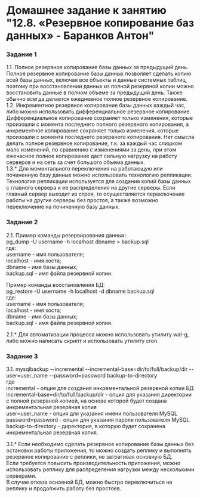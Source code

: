 # Домашнее задание к занятию "12.8. «Резервное копирование баз данных» - Баранков Антон"

### Задание 1

1.1. Полное резервное копирование базы данных за предыдущий день. Полное резервное копирование базы данных позволяет сделать копию всей базы данных, включая все объекты и данные системных таблиц, поэтому при восстановлении данных из полной резервной копии можно восстановить данные в полном объеме за предыдущий день. Также обычно всегда делается ежедневное полное резервное копирование.  
1.2. Инкрементное резервное копирование базы данных каждый час, либо можно использовать дифференциальное резервное копирование. Дифференциальное копирование сохраняет только изменения, которые произошли с момента последнего полного резервного копирования, а инкрементное копирование сохраняет только изменения, которые произошли с момента последнего резервного копирования. Нет смысла делать полное резервное копирование, т.к. за каждый час слишком мало изменений, по сравнению с изменениями за день, при этом ежечасное полное копирование даст сильную нагрузку на работу серверов и на сеть за счет большого объема данных.  
1.3.* Для моментального переключения на работающую или починенную базу данных можно использовать технологию репликации. Технология репликации используется для создания копий базы данных с главного сервера и ее распределения на другие серверы. Если главный сервер выходит из строя, то осуществляется переключение работы на другие серверы без простоя, а также возможно переключение на починенную базу данных.  

### Задание 2
2.1. Пример команды резервирования данных:  
pg_dump -U username -h localhost dbname > backup.sql  
где:  
username - имя пользователя;  
localhost - имя хоста;  
dbname - имя базы данных;  
backup.sql - имя файла резервной копии.  

Пример команды восстановления БД:  
pg_restore -U username -h localhost -d dbname backup.sql  
где:  
username - имя пользователя;  
localhost - имя хоста;  
dbname - имя базы данных;  
backup.sql - имя файла резервной копии.  

2.1.* Для автоматизации процесса можно использовать утилиту wal-g, либо можно написать скрипт и использовать утилиту cron.  

### Задание 3
3.1. mysqlbackup --incremental --incremental-base=dir/to/full/backup/dir --user=user_name --password=password backup-to-directory  
где  
incremental - опция для создания инкрементальной резервной копии БД    
incremental-base=dir/to/full/backup/dir - опция для указания директории с полной резервной копией, на основе которой будет создана инкрементальная резервная копия  
user=user_name - опция для указания имени пользователя MySQL  
password=password - опция для указания пароля пользователя MySQL  
backup-to-directory - директория, в которую будет сохранена инкрементальная резервная копия.  

3.1.* Если необходимо сделать резервное копирование базы данных без остановки работы приложения, то можно создать реплику и выполнять резервное копирование с реплики, не затрагивая основную БД.  
Если требуется повысить производительность приложения, можно использовать реплику для распределения нагрузки между несколькими серверами.  
В случае отказа основной БД, можно быстро переключиться на реплику и продолжить работу без простоев.

